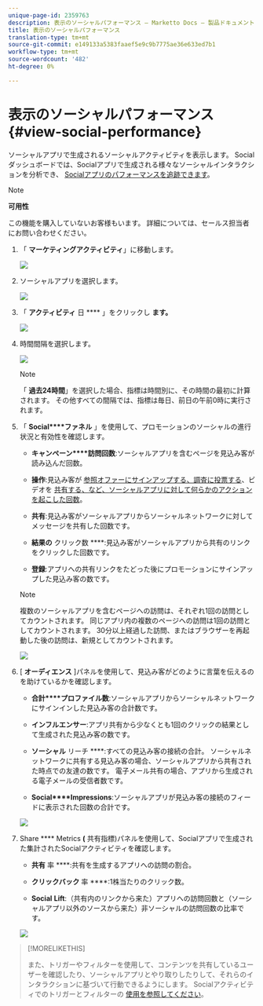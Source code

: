 ```yaml
---
unique-page-id: 2359763
description: 表示のソーシャルパフォーマンス — Marketto Docs — 製品ドキュメント
title: 表示のソーシャルパフォーマンス
translation-type: tm+mt
source-git-commit: e149133a5383faaef5e9c9b7775ae36e633ed7b1
workflow-type: tm+mt
source-wordcount: '482'
ht-degree: 0%

---
```



# 表示のソーシャルパフォーマンス {#view-social-performance}

ソーシャルアプリで生成されるソーシャルアクティビティを表示します。 Socialダッシュボードでは、Socialアプリで生成される様々なソーシャルインタラクションを分析でき、 [Socialアプリのパフォーマンスを追跡できます](http://docs.marketo.com/display/docs/social)。

>[!NOTE]
>
>**可用性**
>
>この機能を購入していないお客様もいます。 詳細については、セールス担当者にお問い合わせください。

1. 「 **マーケティングアクティビティ**」に移動します。

   ![](assets/login-marketing-activities.png)

1. ソーシャルアプリを選択します。

   ![](assets/image2014-9-23-17-3a10-3a13.png)

1. 「 **アクティビティ** 日 **** 」をクリックし **ます。**

   ![](assets/image2014-9-23-17-3a10-3a22.png)

1. 時間間隔を選択します。

   ![](assets/image2014-9-23-17-3a10-3a35.png)

   >[!NOTE]
   >
   >「 **過去24時間**」を選択した場合、指標は時間別に、その時間の最初に計算されます。 その他すべての間隔では、指標は毎日、前日の午前0時に実行されます。

1. 「 **Social****ファネル** 」を使用して、プロモーションのソーシャルの進行状況と有効性を確認します。

   * **キャンペーン****訪問回数**:ソーシャルアプリを含むページを見込み客が読み込んだ回数。

   * **操作**:見込み客が [参照オファーにサインアップする、調査に投票する](../../../../product-docs/demand-generation/social/referral-offers/create-a-referral-offer.md)、ビデオを [共有する](../../../../product-docs/demand-generation/social/creating-a-poll/create-a-poll.md)[、など、ソーシャルアプリに対して何らかのアクションを起こした回数](../../../../product-docs/demand-generation/landing-pages/free-form-landing-pages/add-a-video-to-a-free-form-landing-page.md)。

   * **共有**:見込み客がソーシャルアプリからソーシャルネットワークに対してメッセージを共有した回数です。
   * **結果の** クリック数 ****:見込み客がソーシャルアプリから共有のリンクをクリックした回数です。

   * **登録**:アプリへの共有リンクをたどった後にプロモーションにサインアップした見込み客の数です。
   >[!NOTE]
   >
   >複数のソーシャルアプリを含むページへの訪問は、それぞれ1回の訪問としてカウントされます。 同じアプリ内の複数のページへの訪問は1回の訪問としてカウントされます。 30分以上経過した訪問、またはブラウザーを再起動した後の訪問は、新規としてカウントされます。

   ![](assets/image2014-9-23-17-3a11-3a16.png)

1. [ **オーディエンス** ]パネルを使用して、見込み客がどのように言葉を伝えるのを助けているかを確認します。

   * **合計****プロファイル数**:ソーシャルアプリからソーシャルネットワークにサインインした見込み客の合計数です。

   * **インフルエンサー**:アプリ共有から少なくとも1回のクリックの結果として生成された見込み客の数です。
   * **ソーシャル** リーチ ****:すべての見込み客の接続の合計。 ソーシャルネットワークに共有する見込み客の場合、ソーシャルアプリから共有された時点での友達の数です。 電子メール共有の場合、アプリから生成される電子メールの受信者数です。

   * **Social****Impressions**:ソーシャルアプリが見込み客の接続のフィードに表示された回数の合計です。

   ![](assets/image2014-9-23-17-3a11-3a26.png)

1. Share **** Metrics **(** 共有指標)パネルを使用して、Socialアプリで生成された集計されたSocialアクティビティを確認します。

   * **共有** 率 ****:共有を生成するアプリへの訪問の割合。

   * **クリックバック** 率 ****:1株当たりのクリック数。

   * **Social** **Lift**:（共有内のリンクから来た）アプリへの訪問回数と（ソーシャルアプリ以外のソースから来た）非ソーシャルの訪問回数の比率です。

   ![](assets/image2014-9-23-17-3a11-3a35.png)

>[!MORELIKETHIS]
>
>また、トリガーやフィルターを使用して、コンテンツを共有しているユーザーを確認したり、ソーシャルアプリとやり取りしたりして、それらのインタラクションに基づいて行動できるようにします。 Socialアクティビティでのトリガーとフィルターの [使用を参照してください](triggers-and-filters-for-social-activities.md)。

